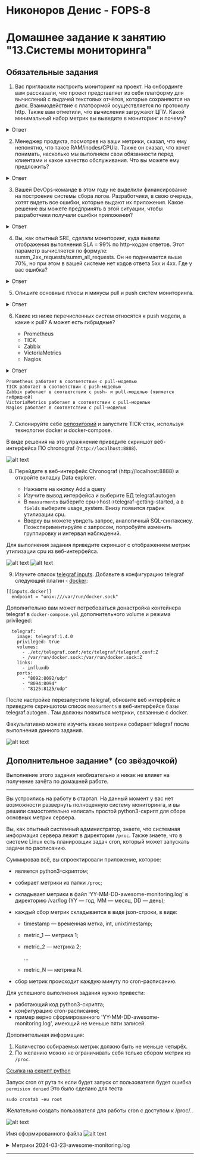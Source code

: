 # Никоноров Денис - FOPS-8
# Домашнее задание к занятию "13.Системы мониторинга"

## Обязательные задания

1. Вас пригласили настроить мониторинг на проект. На онбординге вам рассказали, что проект представляет из себя платформу для вычислений с выдачей текстовых отчётов, которые сохраняются на диск. 
Взаимодействие с платформой осуществляется по протоколу http. Также вам отметили, что вычисления загружают ЦПУ. Какой минимальный набор метрик вы выведите в мониторинг и почему?

<details>
	<summary>Ответ</summary>

	1. Метрика производитетльности
	- Загрузка CPU: Средня, пиковая
	- Использование памяти: RAM/swap
	- IOPS: получение информации о кол-ве операций с диском в сек.
	- inodes: получение  информации о переполнении индексных дескрипторов
	2. Метрики доступности
	- Uptime: Процент времени, в течени которого сервер был доступен.
	- Downtime: Процент времени, в течении которого сервер был не доступен.
	- HTTP response status 200 or 500.
	- Процент ошибок 500
	
	- Срок жизни TLS сертификата

</details>

2. Менеджер продукта, посмотрев на ваши метрики, сказал, что ему непонятно, что такое RAM/inodes/CPUla. Также он сказал, что хочет понимать, насколько мы выполняем свои обязанности перед клиентами и какое качество обслуживания. Что вы можете ему предложить?

<details>
	<summary>Ответ</summary>

	1. Обяснить менеджеру продукта что такое RAM/inodes/CPUla:
	- RAM: Оперативная память, используемая созданным приложением
	- inodes: индексный дескриптор у каждого файла он есть
	- CPU LA : как приложение нагружает центральный процессор

	SLO - целевой уровень качества обслуживания.
	SLA - соглашение об уровне обслуживания.
	SLI - индикатор качества обслуживания. Конкретная величина предоставляемого обслуживания.

	Расчет SLI = (summ_2xx_requests + summ_3xx_requests)/(summ_all_requests)

</details>

3. Вашей DevOps-команде в этом году не выделили финансирование на построение системы сбора логов. Разработчики, в свою очередь, хотят видеть все ошибки, которые выдают их приложения. Какое решение вы можете предпринять в этой ситуации, чтобы разработчики получали ошибки приложения?

<details>
	<summary>Ответ</summary>

	Использовать для построения системы сбора логов opencource продукты. Такие как Sentry и Prometheus

</details>

4. Вы, как опытный SRE, сделали мониторинг, куда вывели отображения выполнения SLA = 99% по http-кодам ответов. 
Этот параметр вычисляется по формуле: summ_2xx_requests/summ_all_requests. Он не поднимается выше 70%, но при этом в вашей системе нет кодов ответа 5xx и 4xx. Где у вас ошибка?

<details>
	<summary>Ответ</summary>

	Ошибка в формуле вычесления.
	Формула должна выглядеть так:
	
	(summ_1xx_requests + summ_2xx_requests + summ_3xx_requests)/(summ_all_requests)

</details>

5. Опишите основные плюсы и минусы pull и push систем мониторинга.

<details>
	<summary>Ответ</summary>

	Плюсы push-модели:
	1. Упрашение репликации данных в разные системы мониторинга или их резервные копии
	2. Более гибкие настройки отправки пакетов данных с метриками
	3. UDP - это менее затратный способ передачи данных, из-за чего может возрасти производительность сбора метрик.

	Плюсы pull-модели:
	1. Легче контролировать подлинность данных.
	2. Можно настроить proxy сервер до всех агентов с TLS.
	3. Упрощенная отладка получения данных с агентов.

	Миннусы push-модели:
	1. Большое подключение агентов на один сервер.
	2. UDP не гарантирует доставку данных

	Минусы pull-модели:
	1. Открытие порта для сбора метрик на каждом узле
	2. Ведение списка узлов для мониторинга

</details>

6. Какие из ниже перечисленных систем относятся к push модели, а какие к pull? А может есть гибридные?

    - Prometheus 
    - TICK
    - Zabbix
    - VictoriaMetrics
    - Nagios

<details>
	<summary>Ответ<summary>

	Prometheus работает в соответствии с pull-моделью
	TICK работает в соответствии с push-моделью
	Zabbix работает в соответствии с push- и pull-моделью (является гибридной)
	VictoriaMetrics работает в соответствии с pull-моделью
	Nagios работает в соответствии с pull-моделью

</details>

7. Склонируйте себе [репозиторий](https://github.com/influxdata/sandbox/tree/master) и запустите TICK-стэк, 
используя технологии docker и docker-compose.

В виде решения на это упражнение приведите скриншот веб-интерфейса ПО chronograf (`http://localhost:8888`).

![alt text](img/3.png)

8. Перейдите в веб-интерфейс Chronograf (http://localhost:8888) и откройте вкладку Data explorer.
        
    - Нажмите на кнопку Add a query
    - Изучите вывод интерфейса и выберите БД telegraf.autogen
    - В `measurments` выберите cpu->host->telegraf-getting-started, а в `fields` выберите usage_system. Внизу появится график утилизации cpu.
    - Вверху вы можете увидеть запрос, аналогичный SQL-синтаксису. Поэкспериментируйте с запросом, попробуйте изменить группировку и интервал наблюдений.

Для выполнения задания приведите скриншот с отображением метрик утилизации cpu из веб-интерфейса.

![alt text](img/4.png)
![alt text](img/5.png)

9. Изучите список [telegraf inputs](https://github.com/influxdata/telegraf/tree/master/plugins/inputs). 
Добавьте в конфигурацию telegraf следующий плагин - [docker](https://github.com/influxdata/telegraf/tree/master/plugins/inputs/docker):
```
[[inputs.docker]]
  endpoint = "unix:///var/run/docker.sock"
```

Дополнительно вам может потребоваться донастройка контейнера telegraf в `docker-compose.yml` дополнительного volume и 
режима privileged:
```
  telegraf:
    image: telegraf:1.4.0
    privileged: true
    volumes:
      - ./etc/telegraf.conf:/etc/telegraf/telegraf.conf:Z
      - /var/run/docker.sock:/var/run/docker.sock:Z
    links:
      - influxdb
    ports:
      - "8092:8092/udp"
      - "8094:8094"
      - "8125:8125/udp"
```

После настройке перезапустите telegraf, обновите веб интерфейс и приведите скриншотом список `measurments` в 
веб-интерфейсе базы telegraf.autogen . Там должны появиться метрики, связанные с docker.

Факультативно можете изучить какие метрики собирает telegraf после выполнения данного задания.

![alt text](img/6.png)

## Дополнительное задание* (со звёздочкой) 

Выполнение этого задания необязательно и никак не влияет на получение зачёта по домашней работе.

_____

Вы устроились на работу в стартап. На данный момент у вас нет возможности развернуть полноценную систему 
мониторинга, и вы решили самостоятельно написать простой python3-скрипт для сбора основных метрик сервера. 

Вы, как опытный системный администратор, знаете, что системная информация сервера лежит в директории `/proc`. Также знаете, что в системе Linux есть  планировщик задач cron, который может запускать задачи по расписанию.

Суммировав всё, вы спроектировали приложение, которое:

- является python3-скриптом;
- собирает метрики из папки `/proc`;
- складывает метрики в файл 'YY-MM-DD-awesome-monitoring.log' в директорию /var/log 
(YY — год, MM — месяц, DD — день);
- каждый сбор метрик складывается в виде json-строки, в виде:
  + timestamp — временная метка, int, unixtimestamp;
  + metric_1 — метрика 1;
  + metric_2 — метрика 2;
  
     ...
     
  + metric_N — метрика N.
  
- сбор метрик происходит каждую минуту по cron-расписанию.

Для успешного выполнения задания нужно привести:

* работающий код python3-скрипта;
* конфигурацию cron-расписания;
* пример верно сформированного 'YY-MM-DD-awesome-monitoring.log', имеющий не меньше пяти записей.

Дополнительная информация:

1. Количество собираемых метрик должно быть не меньше четырёх.
1. По желанию можно не ограничивать себя только сбором метрик из `/proc`.

[Ссылка на скрипт python](python.py)

Запуск cron от рута тк если будет запуск от пользователя будет ошибка `permision denied`
Это было сделано для теста

```shell
sudo crontab -eu root
```
Желательно создать пользователя для работы cron с доступом к /proc/..

![alt text](img/1.png)

Имя сформированного файла
![alt text](img/2.png)

<details>
	<summary>Метрики 2024-03-23-awesome-monitoring.log</summary>

```json
	{
    "timestamp": 1711210021,
    "cpu": {
        "model": "AMD Ryzen 7 4700U with Radeon Graphics",
        "cores": 8,
        "freq": 1.3972149999999999
    },
    "memory": {
        "total": 15344.2109375,
        "free": 2554.62890625,
        "available": 7734.57421875
    },
    "disk": {
        "reads": 3722,
        "writes": 0,
        "read_bytes": 260388,
        "write_bytes": 0
    },
    "uptime": 112282.3
}
{
    "timestamp": 1711210081,
    "cpu": {
        "model": "AMD Ryzen 7 4700U with Radeon Graphics",
        "cores": 8,
        "freq": 4.180757
    },
    "memory": {
        "total": 15344.2109375,
        "free": 2378.921875,
        "available": 7558.7265625
    },
    "disk": {
        "reads": 3722,
        "writes": 0,
        "read_bytes": 260388,
        "write_bytes": 0
    },
    "uptime": 112342.33
}
{
    "timestamp": 1711210141,
    "cpu": {
        "model": "AMD Ryzen 7 4700U with Radeon Graphics",
        "cores": 8,
        "freq": 1.397246
    },
    "memory": {
        "total": 15344.2109375,
        "free": 1963.94140625,
        "available": 7144.30859375
    },
    "disk": {
        "reads": 3727,
        "writes": 0,
        "read_bytes": 260410,
        "write_bytes": 0
    },
    "uptime": 112402.38
}
{
    "timestamp": 1711210202,
    "cpu": {
        "model": "AMD Ryzen 7 4700U with Radeon Graphics",
        "cores": 8,
        "freq": 1.4
    },
    "memory": {
        "total": 15344.2109375,
        "free": 1777.78515625,
        "available": 6958.53515625
    },
    "disk": {
        "reads": 3727,
        "writes": 0,
        "read_bytes": 260410,
        "write_bytes": 0
    },
    "uptime": 112462.44
}
{
    "timestamp": 1711210261,
    "cpu": {
        "model": "AMD Ryzen 7 4700U with Radeon Graphics",
        "cores": 8,
        "freq": 1.3967829999999999
    },
    "memory": {
        "total": 15344.2109375,
        "free": 1725.66796875,
        "available": 6906.87109375
    },
    "disk": {
        "reads": 3727,
        "writes": 0,
        "read_bytes": 260410,
        "write_bytes": 0
    },
    "uptime": 112521.49
}
{
    "timestamp": 1711210321,
    "cpu": {
        "model": "AMD Ryzen 7 4700U with Radeon Graphics",
        "cores": 8,
        "freq": 1.397301
    },
    "memory": {
        "total": 15344.2109375,
        "free": 2172.71875,
        "available": 7354.1171875
    },
    "disk": {
        "reads": 3727,
        "writes": 0,
        "read_bytes": 260410,
        "write_bytes": 0
    },
    "uptime": 112581.55
}
```

</details>

---
